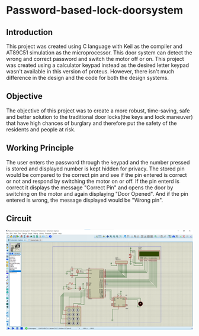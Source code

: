 # Password-based-lock-doorsystem

## Introduction
This project was created using C language with Keil as the compiler and AT89C51 simulation as the microprocessor. This door system can detect the wrong and correct password and switch the motor off or on. This project was created using a calculator keypad instead as the desired letter keypad wasn't available in this version of proteus. However, there isn't much difference in the design and the code for both the design systems.

## Objective
The objective of this project was to create a more robust, time-saving, safe and better solution to the traditional door locks(the keys and lock maneuver) that have high chances of burglary and therefore put the safety of the residents and people at risk.

## Working Principle
The user enters the password through the keypad and the number pressed is stored and displayed number is kept hidden for privacy. The stored pin would be compared to the correct pin and see if the pin entered is correct or not and respond by switching the motor on or off. If the pin enterd is correct it displays the message "Correct Pin" and opens the door by switching on the motor and again displaying "Door Opened". And if the pin entered is wrong, the message displayed would be "Wrong pin".

## Circuit
![Image](password.png)
